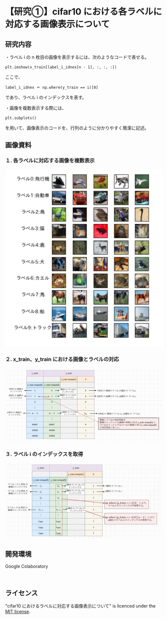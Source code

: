 # 【研究①】cifar10 における各ラベルに対応する画像表示について

## 研究内容
・ラベル i の n 枚目の画像を表示するには、次のようなコードで表せる。
```
plt.imshow(x_train[label_i_idnex[n - 1], :, :, :])
```

ここで、 
```
label_i_idnex ＝ np.where(y_train == i)[0]
```
であり、ラベル i のインデックスを表す。

・画像を複数表示する際には、
```
plt.subplots()
``` 
を用いて、画像表示のコードを、行列のように分かりやすく簡潔に記述。

## 画像資料
### １. 各ラベルに対応する画像を複数表示
<img src="images/cifar10_show.png" width="600" height="auto">

### ２. x_train、y_train における画像とラベルの対応
<img src="images/relation_img_label.png" width="auto" height="auto">

### ３. ラベル i のインデックスを取得
<img src="images/get_label_index.png" width="auto" height="auto">


## 開発環境
Google Colaboratory  
<p>&nbsp;</p>

## ライセンス
"cifar10 におけるラベルに対応する画像表示について" is licenced under the [MIT license](https://en.wikipedia.org/wiki/MIT_License).
